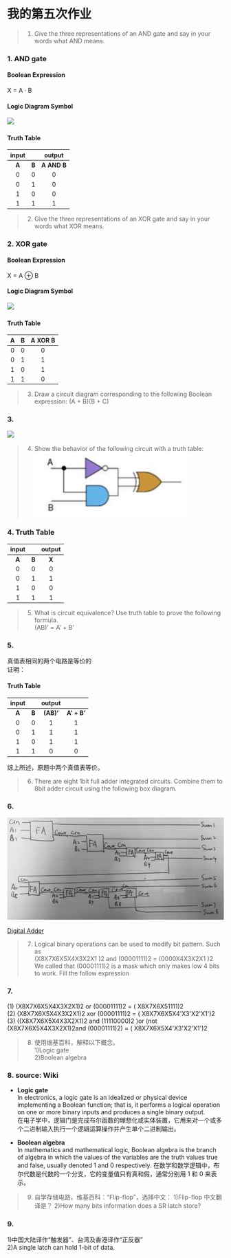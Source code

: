 # **我的第五次作业**

>1) Give the three representations of an AND gate and say in your words what AND means.  

### **1. AND gate** 

#### Boolean Expression  
X = A · B  
#### Logic Diagram Symbol   
![](https://upload.wikimedia.org/wikipedia/commons/thumb/6/64/AND_ANSI.svg/150px-AND_ANSI.svg.png)  

#### Truth Table  

|input|	|output|
|:-:|:-:|:-:|
|**A**| **B**| **A AND B**|
|0| 0| 0|
|0| 1| 0|
|1| 0| 0|
|1| 1| 1|

>2) Give the three representations of an XOR gate and say in your words what XOR means. 

### **2. XOR gate**

#### Boolean Expression  
X = A ⊕ B  
#### Logic Diagram Symbol  
![](https://upload.wikimedia.org/wikipedia/commons/thumb/0/01/XOR_ANSI.svg/188px-XOR_ANSI.svg.png)  
#### Truth Table  

|A|	B| A XOR B|
|:-:|:-:|:-:|
|0|	0| 0|
|0|	1| 1|
|1|	0| 1|
|1|	1| 0|

>3) Draw a circuit diagram corresponding to the following Boolean
expression: (A + B)(B + C)

### **3.** 
![](http://ww1.sinaimg.cn/large/88a3931agy1fwjjwx55zej21w01w0e5h.jpg)

>4) Show the behavior of the following circuit with a truth table:  
>![](images/hw05-4.png)

### **4. Truth Table**

|input|	|output|
|:-:|:-:|:-:|
|**A**| **B**| **X**|
|0| 0| 0|
|0| 1| 1|
|1| 0| 0|
|1| 1| 1|
>5) What is circuit equivalence? Use truth table to prove the following formula.  
(AB)’ = A’ + B’

### **5.**
真值表相同的两个电路是等价的  
证明：   
#### Truth Table  

|input|	|output| |
|:-:|:-:|:-:|:-:|
|**A**| **B**| **(AB)’**| **A’ + B’**|
|0| 0| 1| 1|
|0| 1| 1| 1|
|1| 0| 1| 1|
|1| 1| 0| 0|

综上所述，原题中两个真值表等价。

>6) There are eight 1bit full adder integrated circuits. Combine them to 8bit adder circuit using the following box diagram.

### **6.**
![](images/hw05-6.jpg)

[Digital Adder](https://en.wikibooks.org/wiki/Digital_Electronics/Digital_Adder)

>7) Logical binary operations can be used to modify bit pattern. Such as   
(X8X7X6X5X4X3X2X1
)2 and (00001111)2 = (0000X4X3X2X1
)2  
We called that (00001111)2 is a mask which only makes low 4 bits to work.
Fill the follow expression

### **7.**
(1) (X8X7X6X5X4X3X2X1)2 or (00001111)2 = ( X8X7X6X51111)2  
(2) (X8X7X6X5X4X3X2X1)2 xor (00001111)2 = ( X8X7X6X5X4'X3'X2'X1')2  
(3) ((X8X7X6X5X4X3X2X1)2 and (11110000)2 )or (not (X8X7X6X5X4X3X2X1)2and (00001111)2) = ( X8X7X6X5X4'X3'X2'X1')2  

>8. 使用维基百科，解释以下概念。  
1)Logic gate  
2)Boolean algebra  

### **8. source: Wiki**
* **Logic gate**  
In electronics, a logic gate is an idealized or physical device implementing a Boolean function; that is, it performs a logical operation on one or more binary inputs and produces a single binary output.  
在电子学中，逻辑门是完成布尔函数的理想化或实体装置，它用来对一个或多个二进制输入执行一个逻辑运算操作并产生单个二进制输出。

* **Boolean algebra**    
In mathematics and mathematical logic, Boolean algebra is the branch of algebra in which the values of the variables are the truth values true and false, usually denoted 1 and 0 respectively.
在数学和数学逻辑中，布尔代数是代数的一个分支，它的变量值只有真和假，通常分别用 1 和 0 来表示。

>9. 自学存储电路。维基百科：“Flip-flop”，选择中文：
1)Flip-flop 中文翻译是？
2)How many bits information does a SR latch store?

### **9.**
1)中国大陆译作“触发器”、台湾及香港译作“正反器”  
2)A single latch can hold 1-bit of data.